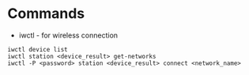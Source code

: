 # Commands

- iwctl - for wireless connection
```
iwctl device list
iwctl station <device_result> get-networks
iwctl -P <password> station <device_result> connect <network_name>
```